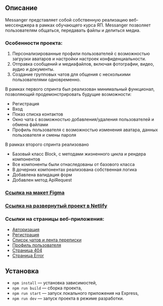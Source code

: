 
## Описание

Messanger представляет собой собственную реализацию веб-мессенджера в рамках обучающего курса ЯП. Messanger позволяет пользователям общаться, передавать файлы и делиться медиа.

### Особенности проекта:
1. Персонализированные профили пользователей с возможностью загрузки аватаров и настройки настроек конфиденциальности.
2. Отправка сообщений и медиафайлов, включая фотографии, видео, аудио и документы.
3. Создание групповых чатов для общения с несколькими пользователями одновременно.

В рамках первого спринта был реализован минимальный функционал, позволяющий продемонстрировать будущие возможности:
- Регистрация
- Вход
- Показ списка контактов
- Окно чата с возможностью добавления/удаления пользователей и обмена файлами
- Профиль пользователя с возможностью изменения аватара, данных пользователя и смены пароля

В рамках второго спринта реализовано
- Базовый класс Block, с методами жизненного цикла и рендера компонентов
- Все компоненты были отнаследованы от базового класса
- В дочерних компонентах реализована собственная логика
- Добавлена валидация форм
- Добавлен метод ApiRequest

### [Ссылка на макет Figma](https://www.figma.com/file/Px6xYdS2EVS5zFXohXAxlw/messanger?type=design&node-id=8%3A3755&mode=design&t=HpvNLSCUtt9JPSJn-1)

### [Ссылка на развернутый проект в Netlify](https://messanger-app-vinnikviv.netlify.app/) 

### Ссылки на страницы веб-приложения:
- [Авторизация](https://messanger-app-vinnikviv.netlify.app/login)
- [Регистрация](https://messanger-app-vinnikviv.netlify.app/register)
- [Список чатов и лента переписки](https://messanger-app-vinnikviv.netlify.app/main)
- [Профиль пользователя](https://messanger-app-vinnikviv.netlify.app/profile)
- [Страница 404](https://messanger-app-vinnikviv.netlify.app/404)
- [Страница Error](https://messanger-app-vinnikviv.netlify.app/error)


## Установка

- `npm install` — установка зависимостей,
- `npm run build` — сборка проекта,
- `npm run start` — запуск локального приложения на Express,
- `npm run dev` — запуск проекта в режиме разработки.
